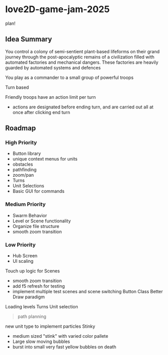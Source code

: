 # love2D-game-jam-2025
plan!

## Idea Summary
You control a colony of semi-sentient plant-based lifeforms on their grand journey through the post-apocalyptic remains of a civilization filled with automated factories and mechanical dangers.
These factories are heavily guarded by automated systems and defences

You play as a commander to a small group of powerful troops

Turn based

Friendly troops have an action limit per turn
 - actions are designated before ending turn, and are carried out all at once after clicking end turn

## Roadmap
### High Priority
- Button library
- unique context menus for units
- obstacles
- pathfinding
- zoom/pan
- Turns
- Unit Selections
- Basic GUI for commands

### Medium Priority
- Swarm Behavior
- Level or Scene functionality
- Organize file structure
- smooth zoom transition


### Low Priority
- Hub Screen
- UI scaling

Touch up logic for Scenes
 - smooth zoom transition
 - add f5 refresh for testing
 - implement multiple test scenes and scene switching
Button Class
Better Draw paradigm

Loading levels
Turns
Unit selection
 > path planning

new unit type to implement particles
Stinky
 - medium sized "stink" with varied color pallete
 - Large slow moving bubbles
  - burst into small very fast yellow bubbles on death
